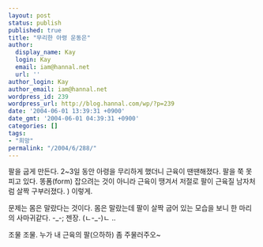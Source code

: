 ```yaml
---
layout: post
status: publish
published: true
title: "무리한 아령 운동은"
author:
  display_name: Kay
  login: Kay
  email: iam@hannal.net
  url: ''
author_login: Kay
author_email: iam@hannal.net
wordpress_id: 239
wordpress_url: http://blog.hannal.com/wp/?p=239
date: '2004-06-01 13:39:31 +0900'
date_gmt: '2004-06-01 04:39:31 +0900'
categories: []
tags:
- "희망"
permalink: "/2004/6/288/"
---
```

<p>팔을 굽게 만든다. 2~3일 동안 아령을 무리하게 했더니 근육이 땐땐해졌다. 팔을 쭉 못피고 있다. 똥폼(form) 잡으려는 것이 아니라 근육이 땡겨서 저절로 팔이 근육질 남자처럼 살짝 구부러졌다. ) 이렇게.</p>
<p>문제는 몸은 말랐다는 것이다. 몸은 말랐는데 팔이 살짝 굽어 있는 모습을 보니 한 마리의 사마귀같다. -_-; 젠장. (ㄴ-_-)ㄴ ..</p>
<p>조물 조물. 누가 내 근육의 팔(으하하) 좀 주물러주오~</p>
